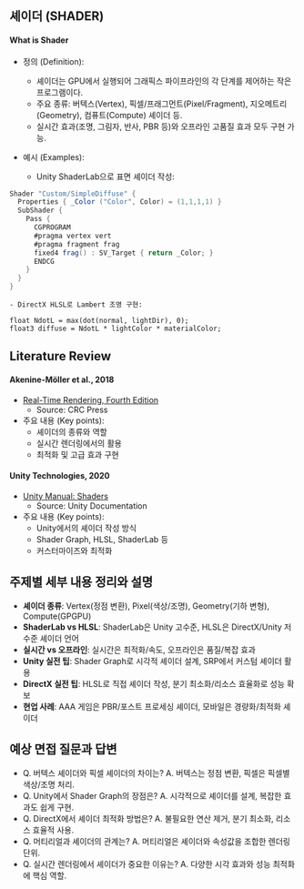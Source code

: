 
## 셰이더 (SHADER)

#### What is Shader

- 정의 (Definition):
	- 셰이더는 GPU에서 실행되어 그래픽스 파이프라인의 각 단계를 제어하는 작은 프로그램이다.
	- 주요 종류: 버텍스(Vertex), 픽셀/프래그먼트(Pixel/Fragment), 지오메트리(Geometry), 컴퓨트(Compute) 셰이더 등.
	- 실시간 효과(조명, 그림자, 반사, PBR 등)와 오프라인 고품질 효과 모두 구현 가능.

- 예시 (Examples):
	- Unity ShaderLab으로 표면 셰이더 작성:
```csharp
Shader "Custom/SimpleDiffuse" {
  Properties { _Color ("Color", Color) = (1,1,1,1) }
  SubShader {
    Pass {
      CGPROGRAM
      #pragma vertex vert
      #pragma fragment frag
      fixed4 frag() : SV_Target { return _Color; }
      ENDCG
    }
  }
}
```
	- DirectX HLSL로 Lambert 조명 구현:
```hlsl
float NdotL = max(dot(normal, lightDir), 0);
float3 diffuse = NdotL * lightColor * materialColor;
```

## Literature Review

#### Akenine-Möller et al., 2018
- [Real-Time Rendering, Fourth Edition](https://www.crcpress.com/Real-Time-Rendering-Fourth-Edition/Akenine-Moller-Haines-Hoffman/p/book/9781138627000)
	- Source: CRC Press
- 주요 내용 (Key points):
	- 셰이더의 종류와 역할
	- 실시간 렌더링에서의 활용
	- 최적화 및 고급 효과 구현

#### Unity Technologies, 2020
- [Unity Manual: Shaders](https://docs.unity3d.com/kr/2020.3/Manual/Shaders.html)
	- Source: Unity Documentation
- 주요 내용 (Key points):
	- Unity에서의 셰이더 작성 방식
	- Shader Graph, HLSL, ShaderLab 등
	- 커스터마이즈와 최적화

## 주제별 세부 내용 정리와 설명
- **셰이더 종류**: Vertex(정점 변환), Pixel(색상/조명), Geometry(기하 변형), Compute(GPGPU)
- **ShaderLab vs HLSL**: ShaderLab은 Unity 고수준, HLSL은 DirectX/Unity 저수준 셰이더 언어
- **실시간 vs 오프라인**: 실시간은 최적화/속도, 오프라인은 품질/복잡 효과
- **Unity 실전 팁**: Shader Graph로 시각적 셰이더 설계, SRP에서 커스텀 셰이더 활용
- **DirectX 실전 팁**: HLSL로 직접 셰이더 작성, 분기 최소화/리소스 효율화로 성능 확보
- **현업 사례**: AAA 게임은 PBR/포스트 프로세싱 셰이더, 모바일은 경량화/최적화 셰이더

## 예상 면접 질문과 답변
- Q. 버텍스 셰이더와 픽셀 셰이더의 차이는?
  A. 버텍스는 정점 변환, 픽셀은 픽셀별 색상/조명 처리.
- Q. Unity에서 Shader Graph의 장점은?
  A. 시각적으로 셰이더를 설계, 복잡한 효과도 쉽게 구현.
- Q. DirectX에서 셰이더 최적화 방법은?
  A. 불필요한 연산 제거, 분기 최소화, 리소스 효율적 사용.
- Q. 머티리얼과 셰이더의 관계는?
  A. 머티리얼은 셰이더와 속성값을 조합한 렌더링 단위.
- Q. 실시간 렌더링에서 셰이더가 중요한 이유는?
  A. 다양한 시각 효과와 성능 최적화에 핵심 역할. 